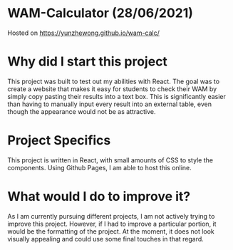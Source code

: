 # WAM-Calculator (28/06/2021)
Hosted on https://yunzhewong.github.io/wam-calc/

# Why did I start this project
This project was built to test out my abilities with React. The goal was to create a website that makes it easy for students to check their WAM 
by simply copy pasting their results into a text box. This is significantly easier than having to manually input every result into an external table,
even though the appearance would not be as attractive.

# Project Specifics
This project is written in React, with small amounts of CSS to style the components. Using Github Pages, I am able to host this online.

# What would I do to improve it?
As I am currently pursuing different projects, I am not actively trying to improve this project. However, if I had to improve a particular portion, it would be the
formatting of the project. At the moment, it does not look visually appealing and could use some final touches in that regard.


